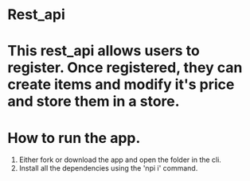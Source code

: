 # Rest_api
# This rest_api allows users to register. Once registered, they can create items and modify it's price and store them in a store. 

# How to run the app.
1. Either fork or download the app and open the folder in the cli.
2. Install all the dependencies using the 'npi i' command. 